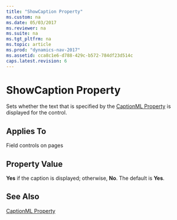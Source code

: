 ```yaml
---
title: "ShowCaption Property"
ms.custom: na
ms.date: 05/03/2017
ms.reviewer: na
ms.suite: na
ms.tgt_pltfrm: na
ms.topic: article
ms.prod: "dynamics-nav-2017"
ms.assetid: cca8c1e6-d788-429c-b572-784df23d514c
caps.latest.revision: 6
---
```

# ShowCaption Property
Sets whether the text that is specified by the [CaptionML Property](devenv-captionml-property.md) is displayed for the control.  

## Applies To  
 Field controls on pages  

## Property Value  
 **Yes** if the caption is displayed; otherwise, **No**. The default is **Yes**.  

## See Also  
 [CaptionML Property](devenv-captionml-property.md)
